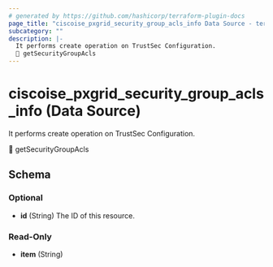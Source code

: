 ```yaml
---
# generated by https://github.com/hashicorp/terraform-plugin-docs
page_title: "ciscoise_pxgrid_security_group_acls_info Data Source - terraform-provider-ciscoise"
subcategory: ""
description: |-
  It performs create operation on TrustSec Configuration.
  🚧 getSecurityGroupAcls
---
```


# ciscoise_pxgrid_security_group_acls_info (Data Source)

It performs create operation on TrustSec Configuration.

🚧 getSecurityGroupAcls



<!-- schema generated by tfplugindocs -->
## Schema

### Optional

- **id** (String) The ID of this resource.

### Read-Only

- **item** (String)



